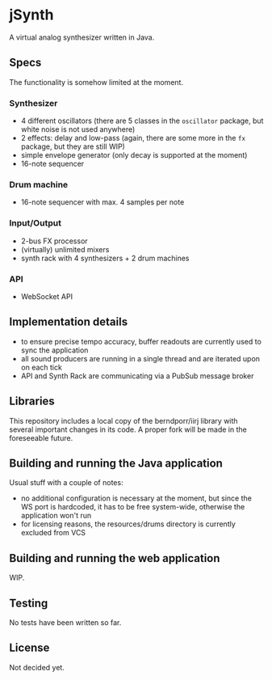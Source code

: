 # jSynth

A virtual analog synthesizer written in Java.

## Specs

The functionality is somehow limited at the moment.

### Synthesizer

- 4 different oscillators (there are 5 classes in the `oscillator` package, but white noise is not used anywhere)
- 2 effects: delay and low-pass (again, there are some more in the `fx` package, but they are still WIP)
- simple envelope generator (only decay is supported at the moment)
- 16-note sequencer

### Drum machine

- 16-note sequencer with max. 4 samples per note

### Input/Output

- 2-bus FX processor
- (virtually) unlimited mixers
- synth rack with 4 synthesizers + 2 drum machines

### API

- WebSocket API

## Implementation details

- to ensure precise tempo accuracy, buffer readouts are currently used to sync the application
- all sound producers are running in a single thread and are iterated upon on each tick
- API and Synth Rack are communicating via a PubSub message broker

## Libraries

This repository includes a local copy of the berndporr/iirj library with several important changes in its code. A proper
fork will be made in the foreseeable future.

## Building and running the Java application

Usual stuff with a couple of notes:

- no additional configuration is necessary at the moment, but since the WS port is hardcoded, it has to be free
  system-wide, otherwise the application won't run
- for licensing reasons, the resources/drums directory is currently excluded from VCS

## Building and running the web application

WIP.

## Testing

No tests have been written so far.

## License

Not decided yet.